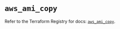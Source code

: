 # `aws_ami_copy`

Refer to the Terraform Registry for docs: [`aws_ami_copy`](https://registry.terraform.io/providers/hashicorp/aws/6.4.0/docs/resources/ami_copy).
